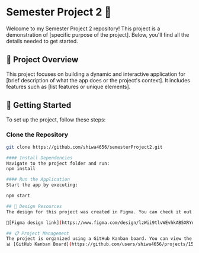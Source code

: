 # Semester Project 2 🚀

Welcome to my Semester Project 2 repository! This project is a demonstration of [specific purpose of the project]. Below, you'll find all the details needed to get started.

## 🌟 Project Overview

This project focuses on building a dynamic and interactive application for [brief description of what the app does or the project's context]. It includes features such as [list features or unique elements].

## 🔧 Getting Started

To set up the project, follow these steps:

### Clone the Repository
```bash
git clone https://github.com/shiwa4656/semesterProject2.git

#### Install Dependencies
Navigate to the project folder and run:
npm install

#### Run the Application
Start the app by executing:

npm start

## 🎨 Design Resources
The design for this project was created in Figma. You can check it out here:

📐[Figma design link](https://www.figma.com/design/lzWii9tlvWEvhkAB5XRYnn/Auction?node-id=92-194&t=D5EFg0PDqPAbgVm3-1), you can also check the design folder

## 📋 Project Management
The project is organized using a GitHub Kanban board. You can view the progress and tasks here:
📊 [GitHub Kanban Board](https://github.com/users/shiwa4656/projects/15/views/4)

